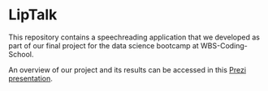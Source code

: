 # LipTalk
This repository contains a speechreading application that we developed as part of our final project for the data science bootcamp at WBS-Coding-School.

An overview of our project and its results can be accessed in this [Prezi presentation](https://prezi.com/view/VXhb8jCN2v00Vh0DCcYx/).
